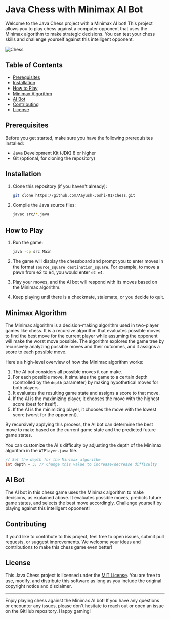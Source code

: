 # Java Chess with Minimax AI Bot

Welcome to the Java Chess project with a Minimax AI bot! This project allows you to play chess against a computer opponent that uses the Minimax algorithm to make strategic decisions. You can test your chess skills and challenge yourself against this intelligent opponent.

![Chess]([chess.jpg](https://th.bing.com/th/id/R.5785f0df9d43041b0c3449c0e46528ae?rik=Gwz7g4zkfxagNg&pid=ImgRaw&r=0))

## Table of Contents
- [Prerequisites](#prerequisites)
- [Installation](#installation)
- [How to Play](#how-to-play)
- [Minimax Algorithm](#minimax-algorithm)
- [AI Bot](#ai-bot)
- [Contributing](#contributing)
- [License](#license)

## Prerequisites
Before you get started, make sure you have the following prerequisites installed:

- Java Development Kit (JDK) 8 or higher
- Git (optional, for cloning the repository)

## Installation
1. Clone this repository (if you haven't already):

   ```bash
   git clone https://github.com/Aayush-Joshi-01/Chess.git
   ```

2. Compile the Java source files:

   ```bash
   javac src/*.java
   ```

## How to Play
1. Run the game:

   ```bash
   java -cp src Main
   ```

2. The game will display the chessboard and prompt you to enter moves in the format `source_square destination_square`. For example, to move a pawn from e2 to e4, you would enter `e2 e4`.

3. Play your moves, and the AI bot will respond with its moves based on the Minimax algorithm.

4. Keep playing until there is a checkmate, stalemate, or you decide to quit.

## Minimax Algorithm
The Minimax algorithm is a decision-making algorithm used in two-player games like chess. It is a recursive algorithm that evaluates possible moves to find the best move for the current player while assuming the opponent will make the worst move possible. The algorithm explores the game tree by recursively analyzing possible moves and their outcomes, and it assigns a score to each possible move.

Here's a high-level overview of how the Minimax algorithm works:

1. The AI bot considers all possible moves it can make.
2. For each possible move, it simulates the game to a certain depth (controlled by the `depth` parameter) by making hypothetical moves for both players.
3. It evaluates the resulting game state and assigns a score to that move.
4. If the AI is the maximizing player, it chooses the move with the highest score (best for itself).
5. If the AI is the minimizing player, it chooses the move with the lowest score (worst for the opponent).

By recursively applying this process, the AI bot can determine the best move to make based on the current game state and the predicted future game states.

You can customize the AI's difficulty by adjusting the depth of the Minimax algorithm in the `AIPlayer.java` file.

```java
// Set the depth for the Minimax algorithm
int depth = 3; // Change this value to increase/decrease difficulty
```

## AI Bot
The AI bot in this chess game uses the Minimax algorithm to make decisions, as explained above. It evaluates possible moves, predicts future game states, and selects the best move accordingly. Challenge yourself by playing against this intelligent opponent!

## Contributing
If you'd like to contribute to this project, feel free to open issues, submit pull requests, or suggest improvements. We welcome your ideas and contributions to make this chess game even better!

## License
This Java Chess project is licensed under the [MIT License](LICENSE). You are free to use, modify, and distribute this software as long as you include the original copyright notice and disclaimer.

---

Enjoy playing chess against the Minimax AI bot! If you have any questions or encounter any issues, please don't hesitate to reach out or open an issue on the GitHub repository. Happy gaming!
